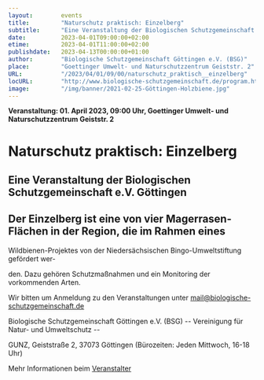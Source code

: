 ```yaml
---
layout:        events
title:         "Naturschutz praktisch: Einzelberg"
subtitle:      "Eine Veranstaltung der Biologischen Schutzgemeinschaft e.V. Göttingen"
date:          2023-04-01T09:00:00+02:00
etime:         2023-04-01T11:00:00+02:00
publishdate:   2023-04-13T00:00:00+01:00
author:        "Biologische Schutzgemeinschaft Göttingen e.V. (BSG)"
place:         "Goettinger Umwelt- und Naturschutzzentrum Geiststr. 2"
URL:           "/2023/04/01/09/00/naturschutz_praktisch__einzelberg"
locURL:        "http://www.biologische-schutzgemeinschaft.de/program.html"
image:         "/img/banner/2021-02-25-Göttingen-Holzbiene.jpg"
---
```


**Veranstaltung: 01. April 2023, 09:00 Uhr, Goettinger Umwelt- und Naturschutzzentrum Geiststr. 2**

Naturschutz praktisch: Einzelberg
===========

Eine Veranstaltung der Biologischen Schutzgemeinschaft e.V. Göttingen
-----------
Der Einzelberg ist eine von vier Magerrasen-Flächen in der Region, die im Rahmen eines
-------------

Wildbienen-Projektes von der Niedersächsischen Bingo-Umweltstiftung gefördert wer-

den. Dazu gehören Schutzmaßnahmen und ein Monitoring der vorkommenden Arten.


Wir bitten um Anmeldung zu den Veranstaltungen unter mail@biologische-schutzgemeinschaft.de

Biologische Schutzgemeinschaft Göttingen e.V. (BSG)
-- Vereinigung für Natur- und Umweltschutz --

GUNZ, Geiststraße 2, 37073 Göttingen (Bürozeiten: Jeden Mittwoch, 16-18 Uhr)

Mehr Informationen beim [Veranstalter](http://www.biologische-schutzgemeinschaft.de/program.html)
